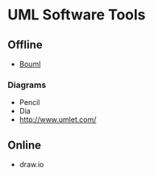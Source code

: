# UML Software Tools

## Offline 

- [Bouml](http://www.bouml.fr)

### Diagrams

- Pencil
- Dia
- http://www.umlet.com/

## Online

- draw.io